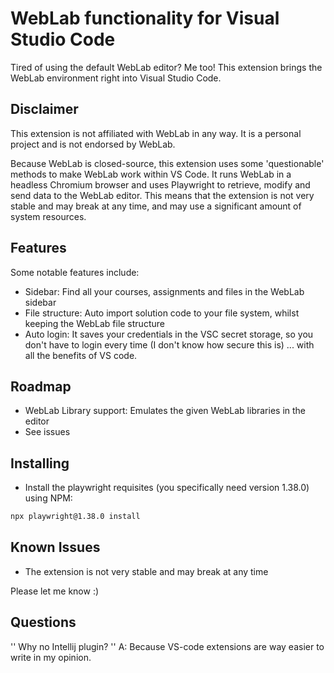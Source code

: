 # WebLab functionality for Visual Studio Code
Tired of using the default WebLab editor? Me too! This extension brings the WebLab environment right into Visual Studio Code.

## Disclaimer
This extension is not affiliated with WebLab in any way. It is a personal project and is not endorsed by WebLab.

Because WebLab is closed-source, this extension uses some 'questionable' methods to make WebLab work within VS Code. It runs WebLab in a headless Chromium browser and uses Playwright to retrieve, modify and send data to the WebLab editor. This means that the extension is not very stable and may break at any time, and may use a significant amount of system resources.

## Features
Some notable features include:
- Sidebar: Find all your courses, assignments and files in the WebLab sidebar
- File structure: Auto import solution code to your file system, whilst keeping the WebLab file structure
- Auto login: It saves your credentials in the VSC secret storage, so you don't have to login every time (I don't know how secure this is)
... with all the benefits of VS code.

## Roadmap
- WebLab Library support: Emulates the given WebLab libraries in the editor
- See issues

## Installing
- Install the playwright requisites (you specifically need version 1.38.0) using NPM:
```sh
npx playwright@1.38.0 install
```

## Known Issues
- The extension is not very stable and may break at any time

Please let me know :)

## Questions

'' Why no Intellij plugin? ''
A: Because VS-code extensions are way easier to write in my opinion.

